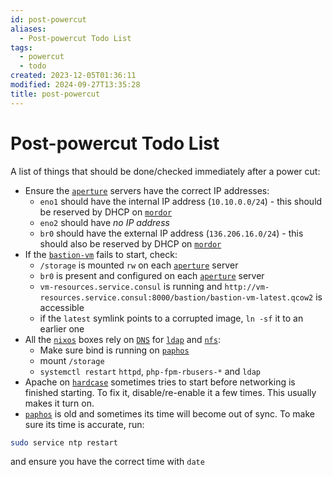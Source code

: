 ```yaml
---
id: post-powercut
aliases:
  - Post-powercut Todo List
tags:
  - powercut
  - todo
created: 2023-12-05T01:36:11
modified: 2024-09-27T13:35:28
title: post-powercut
---
```


# Post-powercut Todo List

A list of things that should be done/checked immediately after a power cut:

- Ensure the [`aperture`](../hardware/aperture/index.md) servers have the correct IP addresses:
	- `eno1` should have the internal IP address (`10.10.0.0/24`) - this should be reserved by DHCP on [`mordor`](../hardware/network/mordor.md)
	- `eno2` should have *no IP address*
	- `br0` should have the external IP address (`136.206.16.0/24`) - this should also be reserved by DHCP on [`mordor`](../hardware/network/mordor.md)
- If the [`bastion-vm`](../services/bastion-vm.md) fails to start, check:
	- `/storage` is mounted `rw` on each [`aperture`](docs/hardware/aperture/index.md) server
	- `br0` is present and configured on each [`aperture`](docs/hardware/aperture/index.md) server
	- `vm-resources.service.consul` is running and `http://vm-resources.service.consul:8000/bastion/bastion-vm-latest.qcow2` is accessible
	- if the `latest` symlink points to a corrupted image, `ln -sf` it to an earlier one
- All the [`nixos`](docs/procedures/nixos.md) boxes rely on [`DNS`](docs/services/bind.md) for [`ldap`](docs/services/ldap.md) and [`nfs`](docs/services/nfs.md):
	- Make sure bind is running on [`paphos`](docs/hardware/paphos.md)
	- mount `/storage`
	- `systemctl restart` `httpd`, `php-fpm-rbusers-*` and `ldap`
- Apache on [`hardcase`](../hardware/nix/hardcase.md) sometimes tries to start before networking is finished starting. To fix it, disable/re-enable it a few times. This usually makes it turn on.
- [`paphos`](../hardware/paphos.md) is old and sometimes its time will become out of sync. To make sure its time is accurate, run:

```bash
sudo service ntp restart
```

and ensure you have the correct time with `date`
